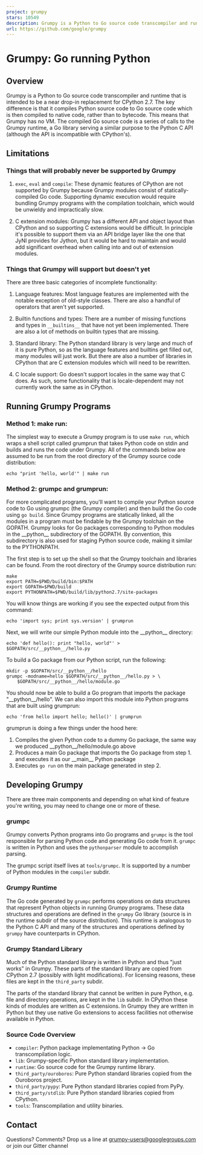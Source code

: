 ```yaml
---
project: grumpy
stars: 10549
description: Grumpy is a Python to Go source code transcompiler and runtime.
url: https://github.com/google/grumpy
---
```


Grumpy: Go running Python
=========================

Overview
--------

Grumpy is a Python to Go source code transcompiler and runtime that is intended to be a near drop-in replacement for CPython 2.7. The key difference is that it compiles Python source code to Go source code which is then compiled to native code, rather than to bytecode. This means that Grumpy has no VM. The compiled Go source code is a series of calls to the Grumpy runtime, a Go library serving a similar purpose to the Python C API (although the API is incompatible with CPython's).

Limitations
-----------

### Things that will probably never be supported by Grumpy

1.  `exec`, `eval` and `compile`: These dynamic features of CPython are not supported by Grumpy because Grumpy modules consist of statically-compiled Go code. Supporting dynamic execution would require bundling Grumpy programs with the compilation toolchain, which would be unwieldy and impractically slow.
    
2.  C extension modules: Grumpy has a different API and object layout than CPython and so supporting C extensions would be difficult. In principle it's possible to support them via an API bridge layer like the one that JyNI provides for Jython, but it would be hard to maintain and would add significant overhead when calling into and out of extension modules.
    

### Things that Grumpy will support but doesn't yet

There are three basic categories of incomplete functionality:

1.  Language features: Most language features are implemented with the notable exception of old-style classes. There are also a handful of operators that aren't yet supported.
    
2.  Builtin functions and types: There are a number of missing functions and types in `__builtins__` that have not yet been implemented. There are also a lot of methods on builtin types that are missing.
    
3.  Standard library: The Python standard library is very large and much of it is pure Python, so as the language features and builtins get filled out, many modules will just work. But there are also a number of libraries in CPython that are C extension modules which will need to be rewritten.
    
4.  C locale support: Go doesn't support locales in the same way that C does. As such, some functionality that is locale-dependent may not currently work the same as in CPython.
    

Running Grumpy Programs
-----------------------

### Method 1: make run:

The simplest way to execute a Grumpy program is to use `make run`, which wraps a shell script called grumprun that takes Python code on stdin and builds and runs the code under Grumpy. All of the commands below are assumed to be run from the root directory of the Grumpy source code distribution:

```
echo "print 'hello, world'" | make run
```

### Method 2: grumpc and grumprun:

For more complicated programs, you'll want to compile your Python source code to Go using grumpc (the Grumpy compiler) and then build the Go code using `go build`. Since Grumpy programs are statically linked, all the modules in a program must be findable by the Grumpy toolchain on the GOPATH. Grumpy looks for Go packages corresponding to Python modules in the \_\_python\_\_ subdirectory of the GOPATH. By convention, this subdirectory is also used for staging Python source code, making it similar to the PYTHONPATH.

The first step is to set up the shell so that the Grumpy toolchain and libraries can be found. From the root directory of the Grumpy source distribution run:

```
make
export PATH=$PWD/build/bin:$PATH
export GOPATH=$PWD/build
export PYTHONPATH=$PWD/build/lib/python2.7/site-packages
```

You will know things are working if you see the expected output from this command:

```
echo 'import sys; print sys.version' | grumprun
```

Next, we will write our simple Python module into the \_\_python\_\_ directory:

```
echo 'def hello(): print "hello, world"' > $GOPATH/src/__python__/hello.py
```

To build a Go package from our Python script, run the following:

```
mkdir -p $GOPATH/src/__python__/hello
grumpc -modname=hello $GOPATH/src/__python__/hello.py > \
    $GOPATH/src/__python__/hello/module.go
```

You should now be able to build a Go program that imports the package "\_\_python\_\_/hello". We can also import this module into Python programs that are built using grumprun:

```
echo 'from hello import hello; hello()' | grumprun
```

grumprun is doing a few things under the hood here:

1.  Compiles the given Python code to a dummy Go package, the same way we produced \_\_python\_\_/hello/module.go above
2.  Produces a main Go package that imports the Go package from step 1. and executes it as our \_\_main\_\_ Python package
3.  Executes `go run` on the main package generated in step 2.

Developing Grumpy
-----------------

There are three main components and depending on what kind of feature you're writing, you may need to change one or more of these.

### grumpc

Grumpy converts Python programs into Go programs and `grumpc` is the tool responsible for parsing Python code and generating Go code from it. `grumpc` is written in Python and uses the `pythonparser` module to accomplish parsing.

The grumpc script itself lives at `tools/grumpc`. It is supported by a number of Python modules in the `compiler` subdir.

### Grumpy Runtime

The Go code generated by `grumpc` performs operations on data structures that represent Python objects in running Grumpy programs. These data structures and operations are defined in the `grumpy` Go library (source is in the runtime subdir of the source distribution). This runtime is analogous to the Python C API and many of the structures and operations defined by `grumpy` have counterparts in CPython.

### Grumpy Standard Library

Much of the Python standard library is written in Python and thus "just works" in Grumpy. These parts of the standard library are copied from CPython 2.7 (possibly with light modifications). For licensing reasons, these files are kept in the `third_party` subdir.

The parts of the standard library that cannot be written in pure Python, e.g. file and directory operations, are kept in the `lib` subdir. In CPython these kinds of modules are written as C extensions. In Grumpy they are written in Python but they use native Go extensions to access facilities not otherwise available in Python.

### Source Code Overview

-   `compiler`: Python package implementating Python -> Go transcompilation logic.
-   `lib`: Grumpy-specific Python standard library implementation.
-   `runtime`: Go source code for the Grumpy runtime library.
-   `third_party/ouroboros`: Pure Python standard libraries copied from the Ouroboros project.
-   `third_party/pypy`: Pure Python standard libraries copied from PyPy.
-   `third_party/stdlib`: Pure Python standard libraries copied from CPython.
-   `tools`: Transcompilation and utility binaries.

Contact
-------

Questions? Comments? Drop us a line at grumpy-users@googlegroups.com or join our Gitter channel
